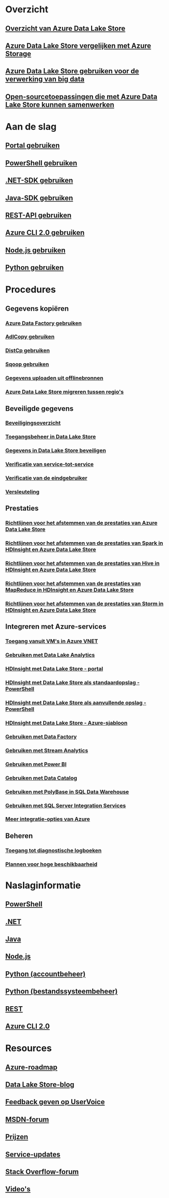 # Overzicht
## [Overzicht van Azure Data Lake Store](data-lake-store-overview.md)
## [Azure Data Lake Store vergelijken met Azure Storage](data-lake-store-comparison-with-blob-storage.md)
## [Azure Data Lake Store gebruiken voor de verwerking van big data](data-lake-store-data-scenarios.md)
## [Open-sourcetoepassingen die met Azure Data Lake Store kunnen samenwerken](data-lake-store-compatible-oss-other-applications.md)

# Aan de slag
## [Portal gebruiken](data-lake-store-get-started-portal.md)
## [PowerShell gebruiken](data-lake-store-get-started-powershell.md)
## [.NET-SDK gebruiken](data-lake-store-get-started-net-sdk.md)
## [Java-SDK gebruiken](data-lake-store-get-started-java-sdk.md)
## [REST-API gebruiken](data-lake-store-get-started-rest-api.md)
## [Azure CLI 2.0 gebruiken](data-lake-store-get-started-cli-2.0.md)
## [Node.js gebruiken](data-lake-store-manage-use-nodejs.md)
## [Python gebruiken](data-lake-store-get-started-python.md)

# Procedures
## Gegevens kopiëren
### [Azure Data Factory gebruiken](../data-factory/data-factory-azure-datalake-connector.md)
### [AdlCopy gebruiken](data-lake-store-copy-data-azure-storage-blob.md)
### [DistCp gebruiken](data-lake-store-copy-data-wasb-distcp.md)
### [Sqoop gebruiken](data-lake-store-data-transfer-sql-sqoop.md)
### [Gegevens uploaden uit offlinebronnen](data-lake-store-offline-bulk-data-upload.md)
### [Azure Data Lake Store migreren tussen regio's](data-lake-store-migration-cross-region.md)

## Beveiligde gegevens
### [Beveiligingsoverzicht](data-lake-store-security-overview.md)
### [Toegangsbeheer in Data Lake Store](data-lake-store-access-control.md)
### [Gegevens in Data Lake Store beveiligen](data-lake-store-secure-data.md)
### [Verificatie van service-tot-service](data-lake-store-authenticate-using-active-directory.md)
### [Verificatie van de eindgebruiker](data-lake-store-end-user-authenticate-using-active-directory.md)
### [Versleuteling](data-lake-store-encryption.md)

## Prestaties
### [Richtlijnen voor het afstemmen van de prestaties van Azure Data Lake Store](data-lake-store-performance-tuning-guidance.md)
### [Richtlijnen voor het afstemmen van de prestaties van Spark in HDInsight en Azure Data Lake Store](data-lake-store-performance-tuning-spark.md)
### [Richtlijnen voor het afstemmen van de prestaties van Hive in HDInsight en Azure Data Lake Store](data-lake-store-performance-tuning-hive.md)
### [Richtlijnen voor het afstemmen van de prestaties van MapReduce in HDInsight en Azure Data Lake Store](data-lake-store-performance-tuning-mapreduce.md)
### [Richtlijnen voor het afstemmen van de prestaties van Storm in HDInsight en Azure Data Lake Store](data-lake-store-performance-tuning-storm.md)

## Integreren met Azure-services
### [Toegang vanuit VM's in Azure VNET](data-lake-store-connectivity-from-vnets.md)
### [Gebruiken met Data Lake Analytics](../data-lake-analytics/data-lake-analytics-get-started-portal.md)
### [HDInsight met Data Lake Store - portal](data-lake-store-hdinsight-hadoop-use-portal.md)
### [HDInsight met Data Lake Store als standaardopslag - PowerShell](data-lake-store-hdinsight-hadoop-use-powershell-for-default-storage.md)
### [HDInsight met Data Lake Store als aanvullende opslag - PowerShell](data-lake-store-hdinsight-hadoop-use-powershell.md)
### [HDInsight met Data Lake Store - Azure-sjabloon](data-lake-store-hdinsight-hadoop-use-resource-manager-template.md)
### [Gebruiken met Data Factory](../data-factory/data-factory-azure-datalake-connector.md)
### [Gebruiken met Stream Analytics](data-lake-store-stream-analytics.md)
### [Gebruiken met Power BI](data-lake-store-power-bi.md)
### [Gebruiken met Data Catalog](data-lake-store-with-data-catalog.md)
### [Gebruiken met PolyBase in SQL Data Warehouse](../sql-data-warehouse/sql-data-warehouse-load-from-azure-data-lake-store.md)
### [Gebruiken met SQL Server Integration Services](https://docs.microsoft.com/sql/integration-services/connection-manager/azure-data-lake-store-connection-manager)
### [Meer integratie-opties van Azure](data-lake-store-integrate-with-other-services.md)

## Beheren
### [Toegang tot diagnostische logboeken](data-lake-store-diagnostic-logs.md)
### [Plannen voor hoge beschikbaarheid](data-lake-store-troubleshooting-guidance.md)

# Naslaginformatie
## [PowerShell](/powershell/module/azurerm.datalakestore)
## [.NET](https://docs.microsoft.com/dotnet/api/overview/azure/data-lake-store?view=azure-dotnet)
## [Java](/java/api/com.microsoft.azure.datalake.store)
## [Node.js](https://www.npmjs.com/package/azure-arm-datalake-store)
## [Python (accountbeheer)](http://azure-sdk-for-python.readthedocs.io/en/latest/sample_azure-mgmt-datalake-store.html)
## [Python (bestandssysteembeheer)](http://azure-datalake-store.readthedocs.io/en/latest)
## [REST](/rest/api/datalakestore)
## [Azure CLI 2.0](https://docs.microsoft.com/cli/azure/dls)

# Resources
## [Azure-roadmap](https://azure.microsoft.com/roadmap/)
## [Data Lake Store-blog](https://blogs.msdn.microsoft.com/azuredatalake/)
## [Feedback geven op UserVoice](https://feedback.azure.com/forums/327234-data-lake)
## [MSDN-forum](https://social.msdn.microsoft.com/Forums/en-US/home?forum=AzureDataLake)
## [Prijzen](https://azure.microsoft.com/pricing/details/data-lake-store/)
## [Service-updates](https://azure.microsoft.com/updates/?product=data-lake-store)
## [Stack Overflow-forum](http://stackoverflow.com/questions/tagged/azure-data-lake)
## [Video's](https://azure.microsoft.com/documentation/videos/index/?services=data-lake-store)
